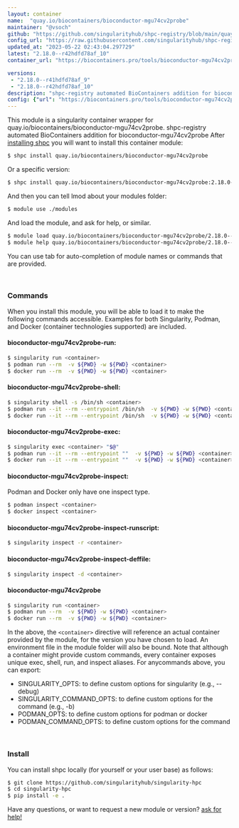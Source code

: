 ```yaml
---
layout: container
name:  "quay.io/biocontainers/bioconductor-mgu74cv2probe"
maintainer: "@vsoch"
github: "https://github.com/singularityhub/shpc-registry/blob/main/quay.io/biocontainers/bioconductor-mgu74cv2probe/container.yaml"
config_url: "https://raw.githubusercontent.com/singularityhub/shpc-registry/main/quay.io/biocontainers/bioconductor-mgu74cv2probe/container.yaml"
updated_at: "2023-05-22 02:43:04.297729"
latest: "2.18.0--r42hdfd78af_10"
container_url: "https://biocontainers.pro/tools/bioconductor-mgu74cv2probe"

versions:
 - "2.18.0--r41hdfd78af_9"
 - "2.18.0--r42hdfd78af_10"
description: "shpc-registry automated BioContainers addition for bioconductor-mgu74cv2probe"
config: {"url": "https://biocontainers.pro/tools/bioconductor-mgu74cv2probe", "maintainer": "@vsoch", "description": "shpc-registry automated BioContainers addition for bioconductor-mgu74cv2probe", "latest": {"2.18.0--r42hdfd78af_10": "sha256:2555f3e993fd55d702ffd2c34c0c6ed27d075c016cb5806faa98289bb863bff9"}, "tags": {"2.18.0--r41hdfd78af_9": "sha256:a569e6772adbb5e8e2a17dd05e18e3cc51e574203b7d3ff70444d2c362b5a618", "2.18.0--r42hdfd78af_10": "sha256:2555f3e993fd55d702ffd2c34c0c6ed27d075c016cb5806faa98289bb863bff9"}, "docker": "quay.io/biocontainers/bioconductor-mgu74cv2probe"}
---
```


This module is a singularity container wrapper for quay.io/biocontainers/bioconductor-mgu74cv2probe.
shpc-registry automated BioContainers addition for bioconductor-mgu74cv2probe
After [installing shpc](#install) you will want to install this container module:


```bash
$ shpc install quay.io/biocontainers/bioconductor-mgu74cv2probe
```

Or a specific version:

```bash
$ shpc install quay.io/biocontainers/bioconductor-mgu74cv2probe:2.18.0--r42hdfd78af_10
```

And then you can tell lmod about your modules folder:

```bash
$ module use ./modules
```

And load the module, and ask for help, or similar.

```bash
$ module load quay.io/biocontainers/bioconductor-mgu74cv2probe/2.18.0--r42hdfd78af_10
$ module help quay.io/biocontainers/bioconductor-mgu74cv2probe/2.18.0--r42hdfd78af_10
```

You can use tab for auto-completion of module names or commands that are provided.

<br>

### Commands

When you install this module, you will be able to load it to make the following commands accessible.
Examples for both Singularity, Podman, and Docker (container technologies supported) are included.

#### bioconductor-mgu74cv2probe-run:

```bash
$ singularity run <container>
$ podman run --rm  -v ${PWD} -w ${PWD} <container>
$ docker run --rm  -v ${PWD} -w ${PWD} <container>
```

#### bioconductor-mgu74cv2probe-shell:

```bash
$ singularity shell -s /bin/sh <container>
$ podman run --it --rm --entrypoint /bin/sh  -v ${PWD} -w ${PWD} <container>
$ docker run --it --rm --entrypoint /bin/sh  -v ${PWD} -w ${PWD} <container>
```

#### bioconductor-mgu74cv2probe-exec:

```bash
$ singularity exec <container> "$@"
$ podman run --it --rm --entrypoint ""  -v ${PWD} -w ${PWD} <container> "$@"
$ docker run --it --rm --entrypoint ""  -v ${PWD} -w ${PWD} <container> "$@"
```

#### bioconductor-mgu74cv2probe-inspect:

Podman and Docker only have one inspect type.

```bash
$ podman inspect <container>
$ docker inspect <container>
```

#### bioconductor-mgu74cv2probe-inspect-runscript:

```bash
$ singularity inspect -r <container>
```

#### bioconductor-mgu74cv2probe-inspect-deffile:

```bash
$ singularity inspect -d <container>
```



#### bioconductor-mgu74cv2probe

```bash
$ singularity run <container>
$ podman run --rm  -v ${PWD} -w ${PWD} <container>
$ docker run --rm  -v ${PWD} -w ${PWD} <container>
```


In the above, the `<container>` directive will reference an actual container provided
by the module, for the version you have chosen to load. An environment file in the
module folder will also be bound. Note that although a container
might provide custom commands, every container exposes unique exec, shell, run, and
inspect aliases. For anycommands above, you can export:

 - SINGULARITY_OPTS: to define custom options for singularity (e.g., --debug)
 - SINGULARITY_COMMAND_OPTS: to define custom options for the command (e.g., -b)
 - PODMAN_OPTS: to define custom options for podman or docker
 - PODMAN_COMMAND_OPTS: to define custom options for the command

<br>

### Install

You can install shpc locally (for yourself or your user base) as follows:

```bash
$ git clone https://github.com/singularityhub/singularity-hpc
$ cd singularity-hpc
$ pip install -e .
```

Have any questions, or want to request a new module or version? [ask for help!](https://github.com/singularityhub/singularity-hpc/issues)